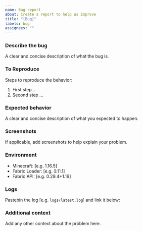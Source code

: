 ```yaml
---
name: Bug report
about: Create a report to help us improve
title: "[Bug]"
labels: bug
assignees: ""
---
```


### Describe the bug

A clear and concise description of what the bug is.

### To Reproduce

Steps to reproduce the behavior:

1. First step ...
2. Second step ...

### Expected behavior

A clear and concise description of what you expected to happen.

### Screenshots

If applicable, add screenshots to help explain your problem.

### Environment

- Minecraft: [e.g. 1.16.5]
- Fabric Loader: [e.g. 0.11.1]
- Fabric API: [e.g. 0.29.4+1.16]

### Logs

Pastebin the log [e.g. `logs/latest.log`] and link it below:

<!-- ```log
or paste the raw log here.
``` -->

### Additional context

Add any other context about the problem here.
